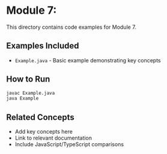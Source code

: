 # Module 7: 

This directory contains code examples for Module 7.

## Examples Included

- `Example.java` - Basic example demonstrating key concepts

## How to Run

```bash
javac Example.java
java Example
```

## Related Concepts

- Add key concepts here
- Link to relevant documentation
- Include JavaScript/TypeScript comparisons
